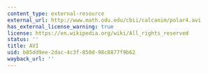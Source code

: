 ```yaml
---
content_type: external-resource
external_url: http://www.math.odu.edu/cbii/calcanim/polar4.avi
has_external_license_warning: true
license: https://en.wikipedia.org/wiki/All_rights_reserved
status: ''
title: AVI
uid: b85dd9ee-2dac-4c3f-850d-98c8877f9b62
wayback_url: ''
---
```

